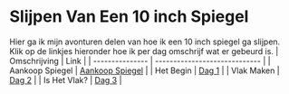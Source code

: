 # Slijpen Van Een 10 inch Spiegel

Hier ga ik mijn avonturen delen van hoe ik een 10 inch spiegel ga slijpen. Klik op de linkjes hieronder hoe ik per dag omschrijf wat er gebeurd is.
| Omschrijving    | Link                          |
| --------------- | ----------------------------- |
| Aankoop Spiegel | [Aankoop Spiegel](aankoop.md) |
| Het Begin       | [Dag 1](./dag1/)              |
| Vlak Maken      | [Dag 2](./dag2/)              |
| Is Het Vlak?    | [Dag 3](./dag3/)              |